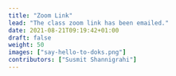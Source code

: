 ```yaml
---
title: "Zoom Link"
lead: "The class zoom link has been emailed."
date: 2021-08-21T09:19:42+01:00
draft: false
weight: 50
images: ["say-hello-to-doks.png"]
contributors: ["Susmit Shannigrahi"]
---
```


